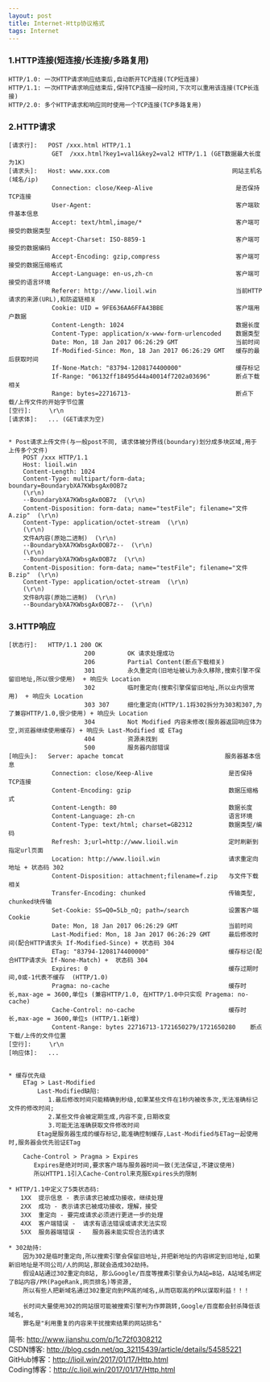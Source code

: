 ```yaml
---
layout: post
title: Internet-Http协议格式
tags: Internet
---
```

### 1.HTTP连接(短连接/长连接/多路复用)
	HTTP/1.0: 一次HTTP请求响应结束后,自动断开TCP连接(TCP短连接)
	HTTP/1.1: 一次HTTP请求响应结束后,保持TCP连接一段时间,下次可以重用该连接(TCP长连接)
	HTTP/2.0: 多个HTTP请求和响应同时使用一个TCP连接(TCP多路复用)
		
### 2.HTTP请求 
	[请求行]:   POST /xxx.html HTTP/1.1
	            GET  /xxx.html?key1=val1&key2=val2 HTTP/1.1 (GET数据最大长度为1K)
	[请求头]:   Host: www.xxx.com                                  网站主机名(域名/ip)
	            Connection: close/Keep-Alive                       是否保持TCP连接
	            User-Agent:                                        客户端软件基本信息
	            Accept: text/html,image/*                          客户端可接受的数据类型
	            Accept-Charset: ISO-8859-1                         客户端可接受的数据编码
	            Accept-Encoding: gzip,compress                     客户端可接受的数据压缩格式
	            Accept-Language: en-us,zh-cn                       客户端可接受的语言环境
	            Referer: http://www.lioil.win                      当前HTTP请求的来源(URL),和防盗链相关
	            Cookie: UID = 9FE636AA6FFA43BBE                    客户端用户数据
				Content-Length: 1024                               数据长度
				Content-Type: application/x-www-form-urlencoded    数据类型
	            Date: Mon, 18 Jan 2017 06:26:29 GMT                当前时间
	            If-Modified-Since: Mon, 18 Jan 2017 06:26:29 GMT   缓存的最后获取时间
				If-None-Match: "83794-1208174400000"               缓存标记
	            If-Range: "06132ff18495d44a40014f7202a03696"       断点下载相关
	            Range: bytes=22716713-                             断点下载/上传文件的开始字节位置		
	[空行]:     \r\n		
	[请求体]:   ... (GET请求为空)

	
	* Post请求上传文件(与一般post不同, 请求体被分界线(boundary)划分成多块区域,用于上传多个文件)
		POST /xxx HTTP/1.1
		Host: lioil.win
		Content-Length: 1024
		Content-Type: multipart/form-data; boundary=BoundarybXA7KWbsgAx0OB7z
		(\r\n)
		--BoundarybXA7KWbsgAx0OB7z  (\r\n)
		Content-Disposition: form-data; name="testFile"; filename="文件A.zip"  (\r\n)
		Content-Type: application/octet-stream  (\r\n)
		(\r\n)
		文件A内容(原始二进制)  (\r\n)
		--BoundarybXA7KWbsgAx0OB7z--  (\r\n)
		(\r\n)
		--BoundarybXA7KWbsgAx0OB7z  (\r\n)
		Content-Disposition: form-data; name="testFile"; filename="文件B.zip"  (\r\n)
		Content-Type: application/octet-stream  (\r\n)
		(\r\n)
		文件B内容(原始二进制)  (\r\n)
		--BoundarybXA7KWbsgAx0OB7z--  (\r\n)
			
### 3.HTTP响应
	[状态行]:   HTTP/1.1 200 OK
	                     200         OK 请求处理成功
	                     206         Partial Content(断点下载相关)
						 301         永久重定向(旧地址被认为永久移除,搜索引擎不保留旧地址,所以很少使用)  + 响应头 Location
	                     302         临时重定向(搜索引擎保留旧地址,所以业内很常用)  + 响应头 Location
						 303 307     细化重定向(HTTP/1.1将302拆分为303和307,为了兼容HTTP/1.0,很少使用) + 响应头 Location 
						 304         Not Modified 内容未修改(服务器返回响应体为空,浏览器继续使用缓存) + 响应头 Last-Modified 或 ETag
						 404         资源未找到						
	                     500         服务器内部错误
	[响应头]:   Server: apache tomcat                            服务器基本信息
	            Connection: close/Keep-Alive                     是否保持TCP连接
	            Content-Encoding: gzip                           数据压缩格式
	            Content-Length: 80                               数据长度
	            Content-Language: zh-cn                          语言环境
	            Content-Type: text/html; charset=GB2312          数据类型/编码
	            Refresh: 3;url=http://www.lioil.win              定时刷新到指定url页面
	            Location: http://www.lioil.win                   请求重定向地址 + 状态码 302
	            Content-Disposition: attachment;filename=f.zip   与文件下载相关
	            Transfer-Encoding: chunked                       传输类型, chunked块传输
	            Set-Cookie: SS=Q0=5Lb_nQ; path=/search           设置客户端Cookie
	            Date: Mon, 18 Jan 2017 06:26:29 GMT              当前时间
	            Last-Modified: Mon, 18 Jan 2017 06:26:29 GMT     最后修改时间(配合HTTP请求头 If-Modified-Since) + 状态码 304 
	            ETag: "83794-1208174400000"                      缓存标记(配合HTTP请求头 If-None-Match) +  状态码 304
	            Expires: 0                                       缓存过期时间,0或-1代表不缓存  (HTTP/1.0)
	            Pragma: no-cache                                 缓存时长,max-age = 3600,单位s (兼容HTTP/1.0, 在HTTP/1.0中只实现 Pragema: no-cache)
	            Cache-Control: no-cache                          缓存时长,max-age = 3600,单位s (HTTP/1.1新增)
	            Content-Range: bytes 22716713-1721650279/1721650280    断点下载/上传的文件位置	
	[空行]:     \r\n
	[响应体]:   ...
	
	
	* 缓存优先级
		ETag > Last-Modified
			Last-Modified缺陷:
			   1.最后修改时间只能精确到秒级,如果某些文件在1秒内被改多次,无法准确标记文件的修改时间;
			   2.某些文件会被定期生成,内容不变,日期改变
			   3.可能无法准确获取文件修改时间
			Etag是服务器生成的缓存标记,能准确控制缓存,Last-Modified与ETag一起使用时,服务器会优先验证ETag

		Cache-Control > Pragma > Expires	   
		   Expires是绝对时间,要求客户端与服务器时间一致(无法保证,不建议使用)
		   所以HTTP1.1引入Cache-Control来克服Expires头的限制
	
	* HTTP/1.1中定义了5类状态码: 
	　　1XX  提示信息 - 表示请求已被成功接收，继续处理
	　　2XX  成功 - 表示请求已被成功接收，理解，接受
	　　3XX  重定向 - 要完成请求必须进行更进一步的处理
	　　4XX  客户端错误 -  请求有语法错误或请求无法实现
	　　5XX  服务器端错误 -   服务器未能实现合法的请求
	
	* 302劫持:
		因为302是临时重定向,所以搜索引擎会保留旧地址,并把新地址的内容绑定到旧地址,如果新旧地址是不同公司/人的网站,那就会造成302劫持。
	    假设A站通过302重定向B站, 那么Google/百度等搜素引擎会认为A站=B站，A站域名绑定了B站内容/PR(PageRank,网页排名)等资源,
	    所以有些人把新域名通过302重定向到PR高的域名,从而窃取高的PR以谋取利益！！！
		
		长时间大量使用302的网站很可能被搜索引擎判为作弊跳转,Google/百度都会封杀降低该域名,
		罪名是"利用重复的内容来干扰搜索结果的网站排名"

简书: http://www.jianshu.com/p/1c72f0308212   
CSDN博客: http://blog.csdn.net/qq_32115439/article/details/54585221   
GitHub博客：http://lioil.win/2017/01/17/Http.html  
Coding博客：http://c.lioil.win/2017/01/17/Http.html